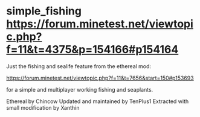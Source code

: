 simple_fishing https://forum.minetest.net/viewtopic.php?f=11&t=4375&p=154166#p154164
=============
Just the fishing and sealife feature from the ethereal mod:

https://forum.minetest.net/viewtopic.php?f=11&t=7656&start=150#p153693

for a simple and multiplayer working fishing and seaplants.

Ethereal by Chincow
Updated and maintained by TenPlus1
Extracted with small modification by Xanthin

